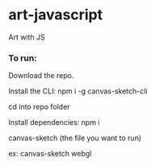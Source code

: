 # art-javascript
Art with JS
### To run: 
Download the repo.

Install the CLI: npm i -g canvas-sketch-cli

cd into repo folder

Install dependencies: npm i

canvas-sketch (the file you want to run)

ex: canvas-sketch webgl
